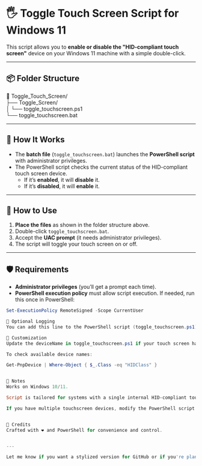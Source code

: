 # 🖐️ Toggle Touch Screen Script for Windows 11

This script allows you to **enable or disable the "HID-compliant touch screen"** device on your Windows 11 machine with a simple double-click.

---

## 📦 Folder Structure
📁 Toggle_Touch_Screen/  
├── Toggle_Screen/  
│   └── toggle_touchscreen.ps1  
└── toggle_touchscreen.bat  

 

---

## 🚀 How It Works

- The **batch file** (`toggle_touchscreen.bat`) launches the **PowerShell script** with administrator privileges.
- The PowerShell script checks the current status of the HID-compliant touch screen device.
  - If it’s **enabled**, it will **disable** it.
  - If it’s **disabled**, it will **enable** it.

---

## 🔧 How to Use

1. **Place the files** as shown in the folder structure above.
2. Double-click `toggle_touchscreen.bat`.
3. Accept the **UAC prompt** (it needs administrator privileges).
4. The script will toggle your touch screen on or off.

---

## 🛡️ Requirements

- **Administrator privileges** (you’ll get a prompt each time).
- **PowerShell execution policy** must allow script execution. If needed, run this once in PowerShell:

```powershell
Set-ExecutionPolicy RemoteSigned -Scope CurrentUser

📝 Optional Logging
You can add this line to the PowerShell script (toggle_touchscreen.ps1) to keep a toggle history:

🧰 Customization
Update the deviceName in toggle_touchscreen.ps1 if your touch screen has a slightly different name.

To check available device names:

Get-PnpDevice | Where-Object { $_.Class -eq "HIDClass" }


📌 Notes
Works on Windows 10/11.

Script is tailored for systems with a single internal HID-compliant touch screen device.

If you have multiple touchscreen devices, modify the PowerShell script to target by InstanceId.


🧡 Credits
Crafted with ❤️ and PowerShell for convenience and control.


---

Let me know if you want a stylized version for GitHub or if you're planning to distribute it as a utility — I can help polish it up even more!
